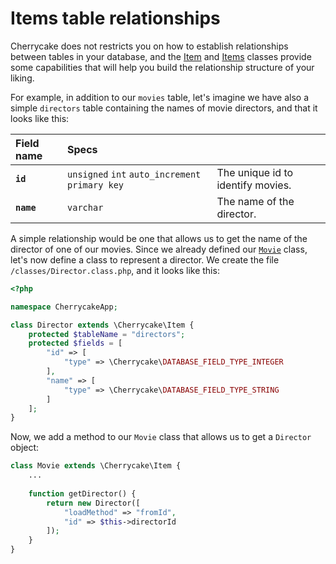 # Items table relationships

Cherrycake does not restricts you on how to establish relationships between tables in your database, and the [Item](../../reference/core-classes/item/) and [Items](../../architecture/items.md) classes provide some capabilities that will help you build the relationship structure of your liking.

For example, in addition to our `movies` table, let's imagine we have also a simple `directors` table containing the names of movie directors, and that it looks like this:

| Field name | Specs |  |
| :--- | :--- | :--- |
| **`id`** | `unsigned` `int` `auto_increment` `primary key` | The unique id to identify movies. |
| **`name`** | `varchar` | The name of the director. |

A simple relationship would be one that allows us to get the name of the director of one of our movies. Since we already defined our [`Movie`](./#creating-an-item-class) class, let's now define a class to represent a director. We create the file `/classes/Director.class.php`, and it looks like this:

```php
<?php

namespace CherrycakeApp;

class Director extends \Cherrycake\Item {
    protected $tableName = "directors";
    protected $fields = [
        "id" => [
            "type" => \Cherrycake\DATABASE_FIELD_TYPE_INTEGER
        ],
        "name" => [
            "type" => \Cherrycake\DATABASE_FIELD_TYPE_STRING
        ]
    ];
}
```

Now, we add a method to our `Movie` class that allows us to get a `Director` object:

```php
class Movie extends \Cherrycake\Item {
    ...
    
    function getDirector() {
        return new Director([
            "loadMethod" => "fromId",
            "id" => $this->directorId
        ]);
    }
}
```

